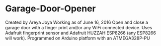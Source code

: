 # Garage-Door-Opener
Created by Areya Joya
Working as of June 16, 2016
Open and close a garage door with a finger print and/or any WiFi connected device.
Uses Adafruit fingerprint sensor and Adafruit HUZZAH ESP8266 (any ESP8266 will work).
Programmed on Arduino platform with an ATMEGA328P-PU
